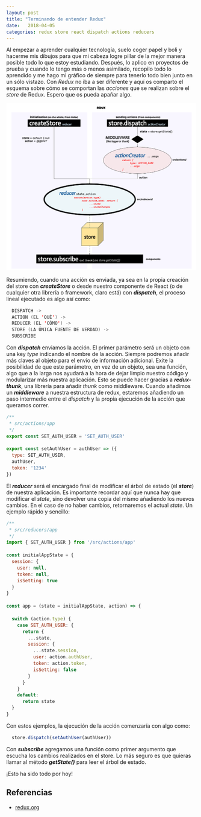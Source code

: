 ```yaml
---
layout: post
title: "Terminando de entender Redux"
date:   2018-04-05
categories: redux store react dispatch actions reducers
---
```


Al empezar a aprender cualquier tecnología, suelo coger papel y boli y hacerme mis dibujos para que mi cabeza logre pillar de la mejor manera posible todo lo que estoy estudiando. Después, lo aplico en proyectos de prueba y cuando lo tengo más o menos asimilado, recopilo todo lo aprendido y me hago mi gráfico de siempre para tenerlo todo bien junto en un sólo vistazo. Con *Redux* no iba a ser diferente y aquí os comparto el esquema sobre cómo se comportan las *acciones* que se realizan sobre el *store* de Redux. Espero que os pueda apañar algo.

![Redux](../images/terminando-de-entender-redux.png)

Resumiendo, cuando una acción es enviada, ya sea en la propia creación del store con ***createStore*** o desde nuestro componente de React (o de cualquier otra librería o framework, claro está) con ***dispatch***, el proceso lineal ejecutado es algo así como:

  ```swift
    DISPATCH ->
    ACTION (EL 'QUÉ') ->
    REDUCER (EL 'CÓMO') ->
    STORE (LA ÚNICA FUENTE DE VERDAD) ->
    SUBSCRIBE
  ```

Con ***dispatch*** enviamos la acción. El primer parámetro será un objeto con una key *type* indicando el nombre de la acción. Siempre podremos añadir más claves al objeto para el envío de información adicional. Exite la posibilidad de que este parámetro, en vez de un objeto, sea una función, algo que a la larga nos ayudará a la hora de dejar limpio nuestro código y modularizar más nuestra aplicación. Esto se puede hacer gracias a ***redux-thunk***, una librería para añadir *thunk* como middleware. Cuando añadimos un ***middleware*** a nuestra estructura de redux, estaremos añadiendo un paso intermedio entre el *dispatch* y la propia ejecución de la acción que queramos correr.

  ```javascript
  /**
   * src/actions/app 
   */
  export const SET_AUTH_USER = 'SET_AUTH_USER'

  export const setAuthUser = authUser => ({
    type: SET_AUTH_USER,
    authUser,
    token: '1234'
  })
  ```

El ***reducer*** será el encargado final de modificar el árbol de estado (el ***store***) de nuestra aplicación. Es importante recordar aquí que nunca hay que modificar el *state*, sino devolver una copia del mismo añadiendo los nuevos cambios. En el caso de no haber cambios, retornaremos el actual *state*. Un ejemplo rápido y sencillo:

  ```javascript
  /**
   * src/reducers/app 
   */
  import { SET_AUTH_USER } from '/src/actions/app'

  const initialAppState = {
    session: {
      user: null,
      token: null,
      isSetting: true
    }
  }

  const app = (state = initialAppState, action) => {

    switch (action.type) {
      case SET_AUTH_USER: {
        return {
          ...state,
          session: {
            ...state.session,
            user: action.authUser,
            token: action.token,
            isSetting: false
          }
        }
      }
      default:
        return state
    }
  }
  ```

Con estos ejemplos, la ejecución de la acción comenzaría con algo como:

  ```javascript
    store.dispatch(setAuthUser(authUser))
  ```

Con ***subscribe*** agregamos una función como primer argumento que escucha los cambios realizados en el store. Lo más seguro es que quieras llamar al método ***getState()*** para leer el árbol de estado.

¡Esto ha sido todo por hoy!

## Referencias

* [redux.org](http://es.redux.js.org/docs/api/Store.html)